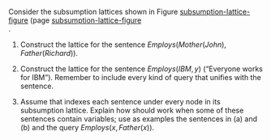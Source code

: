 

Consider the subsumption lattices shown
in Figure <a href="#">subsumption-lattice-figure</a>
(page <a href="#">subsumption-lattice-figure</a><br>.

1.  Construct the lattice for the sentence
    ${Employs}({Mother}({John}),{Father}({Richard}))$.<br>

2.  Construct the lattice for the sentence ${Employs}({IBM},y)$
    (“Everyone works for IBM”). Remember to include every kind of query
    that unifies with the sentence.<br>

3.  Assume that indexes each sentence under every node in its
    subsumption lattice. Explain how should work when some of these
    sentences contain variables; use as examples the sentences in (a)
    and (b) and the query ${Employs}(x,{Father}(x))$.

